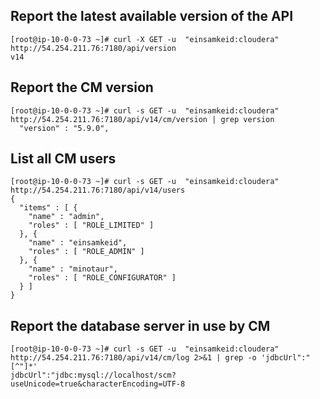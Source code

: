 ## Report the latest available version of the API
```
[root@ip-10-0-0-73 ~]# curl -X GET -u  "einsamkeid:cloudera" http://54.254.211.76:7180/api/version
v14
```

## Report the CM version
```
[root@ip-10-0-0-73 ~]# curl -s GET -u  "einsamkeid:cloudera" http://54.254.211.76:7180/api/v14/cm/version | grep version
  "version" : "5.9.0",

```

## List all CM users
```
[root@ip-10-0-0-73 ~]# curl -s GET -u  "einsamkeid:cloudera" http://54.254.211.76:7180/api/v14/users
{
  "items" : [ {
    "name" : "admin",
    "roles" : [ "ROLE_LIMITED" ]
  }, {
    "name" : "einsamkeid",
    "roles" : [ "ROLE_ADMIN" ]
  }, {
    "name" : "minotaur",
    "roles" : [ "ROLE_CONFIGURATOR" ]
  } ]
}
```
## Report the database server in use by CM
```
[root@ip-10-0-0-73 ~]# curl -s GET -u  "einsamkeid:cloudera" http://54.254.211.76:7180/api/v14/cm/log 2>&1 | grep -o 'jdbcUrl":"[^"]*'
jdbcUrl":"jdbc:mysql://localhost/scm?useUnicode=true&characterEncoding=UTF-8


```